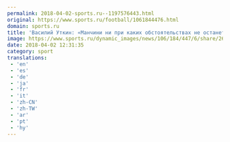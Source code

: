 ```yaml
---
permalink: 2018-04-02-sports.ru--1197576443.html
original: https://www.sports.ru/football/1061844476.html
domain: sports.ru
title: 'Василий Уткин: «Манчини ни при каких обстоятельствах не останется в «Зените» на будущий сезон»'
image: https://www.sports.ru/dynamic_images/news/106/184/447/6/share/266777.png
date: 2018-04-02 12:31:35
category: sport
translations: 
 - 'en'
 - 'es'
 - 'de'
 - 'ja'
 - 'fr'
 - 'it'
 - 'zh-CN'
 - 'zh-TW'
 - 'ar'
 - 'pt'
 - 'hy'
---
```


